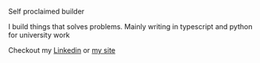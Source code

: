 Self proclaimed builder

I build things that solves problems. Mainly writing in typescript and python for university work

Checkout my [Linkedin](https://www.linkedin.com/in/daniel-kumlin-154211238/) or [my site](https://www.danielkumlin.com/)
